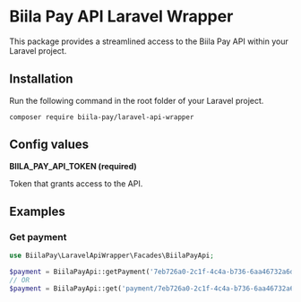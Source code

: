 # Biila Pay API Laravel Wrapper

This package provides a streamlined access to the Biila Pay API within your Laravel project.

## Installation

Run the following command in the root folder of your Laravel project.

`composer require biila-pay/laravel-api-wrapper`

## Config values

**BIILA_PAY_API_TOKEN (required)**

Token that grants access to the API.

## Examples

### Get payment

```php
use BiilaPay\LaravelApiWrapper\Facades\BiilaPayApi;

$payment = BiilaPayApi::getPayment('7eb726a0-2c1f-4c4a-b736-6aa46732a6d7')->json();
// OR
$payment = BiilaPayApi::get('payment/7eb726a0-2c1f-4c4a-b736-6aa46732a6d7')->json();
```
